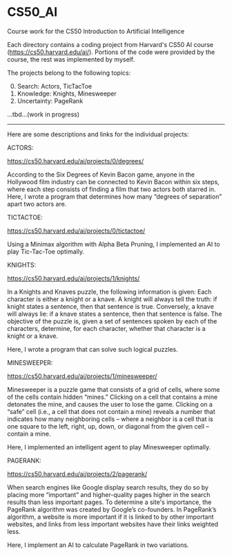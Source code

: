 # CS50_AI
Course work for the CS50 Introduction to Artificial Intelligence

Each directory contains a coding project from Harvard's CS50 AI course (https://cs50.harvard.edu/ai/). Portions of the code were provided by the course, the rest was implemented by myself.

The projects belong to the following topics:

0. Search: Actors, TicTacToe
1. Knowledge: Knights, Minesweeper
2. Uncertainty: PageRank

...tbd...(work in progress)

***
Here are some descriptions and links for the individual projects:

ACTORS:

https://cs50.harvard.edu/ai/projects/0/degrees/

According to the Six Degrees of Kevin Bacon game, anyone in the Hollywood film industry can be connected to Kevin Bacon within six steps, where each step consists of finding a film that two actors both starred in. Here, I wrote a program that determines how many “degrees of separation” apart two actors are.

TICTACTOE:

https://cs50.harvard.edu/ai/projects/0/tictactoe/

Using a Minimax algorithm with Alpha Beta Pruning, I implemented an AI to play Tic-Tac-Toe optimally.

KNIGHTS:

https://cs50.harvard.edu/ai/projects/1/knights/

In a Knights and Knaves puzzle, the following information is given: Each character is either a knight or a knave. A knight will always tell the truth: if knight states a sentence, then that sentence is true. Conversely, a knave will always lie: if a knave states a sentence, then that sentence is false. The objective of the puzzle is, given a set of sentences spoken by each of the characters, determine, for each character, whether that character is a knight or a knave.

Here, I wrote a program that can solve such logical puzzles.

MINESWEEPER:

https://cs50.harvard.edu/ai/projects/1/minesweeper/

Minesweeper is a puzzle game that consists of a grid of cells, where some of the cells contain hidden “mines.” Clicking on a cell that contains a mine detonates the mine, and causes the user to lose the game. Clicking on a “safe” cell (i.e., a cell that does not contain a mine) reveals a number that indicates how many neighboring cells – where a neighbor is a cell that is one square to the left, right, up, down, or diagonal from the given cell – contain a mine.

Here, I implemented an intelligent agent to play Minesweeper optimally.

PAGERANK:

https://cs50.harvard.edu/ai/projects/2/pagerank/

When search engines like Google display search results, they do so by placing more “important” and higher-quality pages higher in the search results than less important pages. To determine a site's importance, the PageRank algorithm was created by Google’s co-founders. In PageRank’s algorithm, a website is more important if it is linked to by other important websites, and links from less important websites have their links weighted less. 

Here, I implement an AI to calculate PageRank in two variations.
